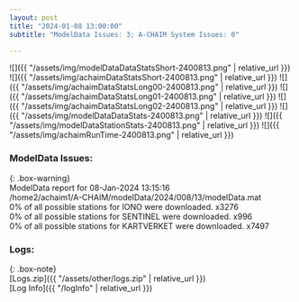 ```yaml
---
layout: post
title: "2024-01-08 13:00:00"
subtitle: "ModelData Issues: 3; A-CHAIM System Issues: 0"

---
```


![]({{ "/assets/img/modelDataDataStatsShort-2400813.png" | relative_url }})
![]({{ "/assets/img/achaimDataStatsShort-2400813.png" | relative_url }})
![]({{ "/assets/img/achaimDataStatsLong00-2400813.png" | relative_url }})
![]({{ "/assets/img/achaimDataStatsLong01-2400813.png" | relative_url }})
![]({{ "/assets/img/achaimDataStatsLong02-2400813.png" | relative_url }})
![]({{ "/assets/img/modelDataDataStats-2400813.png" | relative_url }})
![]({{ "/assets/img/modelDataStationStats-2400813.png" | relative_url }})
![]({{ "/assets/img/achaimRunTime-2400813.png" | relative_url }})


### ModelData Issues:  
  
{: .box-warning}  
 ModelData report for 08-Jan-2024 13:15:16   
 /home2/achaim1/A-CHAIM/modelData/2024/008/13/modelData.mat   
 0% of all possible stations for IONO were downloaded. x3276   
 0% of all possible stations for SENTINEL were downloaded. x996   
 0% of all possible stations for KARTVERKET were downloaded. x7497   
  


### Logs:  
  
{: .box-note}  
[Logs.zip]({{ "/assets/other/logs.zip" | relative_url }})  
[Log Info]({{ "/logInfo" | relative_url }})  
